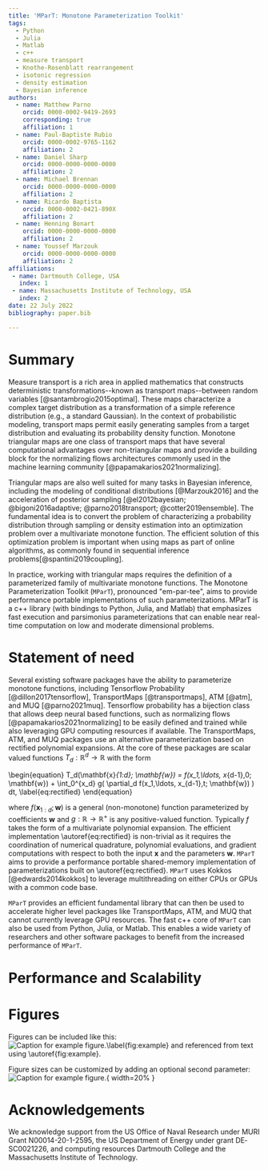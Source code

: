 ```yaml
---
title: 'MParT: Monotone Parameterization Toolkit'
tags:
  - Python
  - Julia
  - Matlab
  - c++
  - measure transport
  - Knothe-Rosenblatt rearrangement
  - isotonic regression
  - density estimation
  - Bayesian inference
authors:
  - name: Matthew Parno
    orcid: 0000-0002-9419-2693
    corresponding: true
    affiliation: 1
  - name: Paul-Baptiste Rubio
    orcid: 0000-0002-9765-1162
    affiliation: 2
  - name: Daniel Sharp
    orcid: 0000-0000-0000-0000
    affiliation: 2
  - name: Michael Brennan
    orcid: 0000-0000-0000-0000
    affiliation: 2 
  - name: Ricardo Baptista 
    orcid: 0000-0002-0421-890X
    affiliation: 2
  - name: Henning Bonart
    orcid: 0000-0000-0000-0000
    affiliation: 2
  - name: Youssef Marzouk 
    orcid: 0000-0000-0000-0000
    affiliation: 2
affiliations:
 - name: Dartmouth College, USA
   index: 1
 - name: Massachusetts Institute of Technology, USA
   index: 2
date: 22 July 2022
bibliography: paper.bib

---
```


# Summary

Measure transport is a rich area in applied mathematics that constructs deterministic transformations--known as transport maps--between random variables [@santambrogio2015optimal]. These maps characterize a complex target distribution as a transformation of a simple reference distribution (e.g., a standard Gaussian). In the context of probabilistic modeling, transport maps permit easily generating samples from a target distribution and evaluating its probability density function. Monotone triangular maps are one class of transport maps that have several computational advantages over non-triangular maps and provide a building block for the normalizing flows architectures commonly used in the machine learning community [@papamakarios2021normalizing].

Triangular maps are also well suited for many tasks in Bayesian inference, including the modeling of conditional distributions [@Marzouk2016] and the acceleration of posterior sampling [@el2012bayesian; @bigoni2016adaptive; @parno2018transport; @cotter2019ensemble].  The fundamental idea is to convert the problem of characterizing a probability distribution through sampling or density estimation into an optimization problem over a multivariate monotone function.  The efficient solution of this optimization problem is important when using maps as part of online algorithms, as commonly found in sequential inference problems[@spantini2019coupling].

In practice, working with triangular maps requires the definition of a parameterized family of multivariate monotone functions.  The Monotone Parameterization Toolkit (`MParT`), pronounced "em-par-tee", aims to provide performance portable implementations of such parameterizations.  MParT is a c++ library (with bindings to Python, Julia, and Matlab) that emphasizes fast execution and parsimonius parameterizations that can enable near real-time computation on low and moderate dimensional problems.


# Statement of need 

Several existing software packages have the ability to parameterize monotone functions, including Tensorflow Probability [@dillon2017tensorflow], TransportMaps [@transportmaps], ATM [@atm], and MUQ [@parno2021muq].  Tensorflow probability has a bijection class that allows deep neural based functions, such as normalizing flows [@papamakarios2021normalizing] to be easily defined and trained while also leveraging GPU computing resources if available.  The TransportMaps, ATM, and MUQ packages use an alternative parameterization based on rectified polynomial expansions.  At the core of these packages are scalar valued functions $T_d : \mathbb{R}^d \rightarrow \mathbb{R}$ with the form 

\begin{equation}
T_d(\mathbf{x}_{1:d}; \mathbf{w}) = f(x_1,\ldots, x_{d-1},0; \mathbf{w}) + \int_0^{x_d} g( \partial_d f(x_1,\ldots, x_{d-1},t; \mathbf{w}) ) dt,
\label{eq:rectified}
\end{equation}

where $f(\mathbf{x}_{1:d}; \mathbf{w})$ is a general (non-monotone) function parameterized by coefficients $\mathbf{w}$ and $g:\mathbb{R}\rightarrow\mathbb{R}^+$ is any positive-valued function.  Typically $f$ takes the form of a multivariate polynomial expansion.  The efficient implementation \autoref{eq:rectified} is non-trivial as it requires the coordination of numerical quadrature, polynomial evaluations, and gradient computations with respect to both the input $\mathbf{x}$ and the parameters $\mathbf{w}$.   `MParT` aims to provide a performance portable shared-memory implementation of parameterizations built on \autoref{eq:rectified}.  `MParT` uses Kokkos [@edwards2014kokkos] to leverage multithreading on either CPUs or GPUs with a common code base.  

`MParT` provides an efficient fundamental library that can then be used to accelerate higher level packages like TransportMaps, ATM, and MUQ that cannot currently leverage GPU resources.  The fast c++ core of `MParT` can also be used from Python, Julia, or Matlab.  This enables a wide variety of researchers and other software packages to benefit from the increased performance of `MParT`.

# Performance and Scalability 


# Figures

Figures can be included like this:
![Caption for example figure.\label{fig:example}](figure.png)
and referenced from text using \autoref{fig:example}.

Figure sizes can be customized by adding an optional second parameter:
![Caption for example figure.](figure.png){ width=20% }

# Acknowledgements

We acknowledge support from the US Office of Naval Research under MURI Grant N00014-20-1-2595, the US Department of Energy under grant DE‐SC0021226, and computing resources Dartmouth College and the Massachusetts Institute of Technology. 
